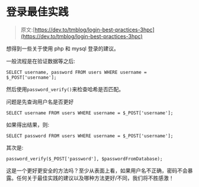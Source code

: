 # 登录最佳实践

> 原文:[https://dev.to/tmblog/login-best-practices-3hpc](https://dev.to/tmblog/login-best-practices-3hpc)

想得到一些关于使用 php 和 mysql 登录的建议。

一般流程是在验证数据等之后:

`SELECT username, password FROM users WHERE username = $_POST['username'];`

然后使用`password_verify()`来检查哈希是否匹配。

问题是先查询用户名是否更好

`SELECT username FROM users WHERE username = $_POST['username'];`

如果得出结果，则:

`SELECT password FROM users WHERE username = $_POST['username'];`

其次是:

`password_verify($_POST['password'], $passwordFromDatabase);`

这是一个更好更安全的方法吗？至少从表面上看，如果用户名不正确，密码不会暴露。任何关于最佳实践的建议以及哪种方法更好/不同，我们将不胜感激！